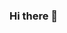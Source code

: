 ### Hi there 👋

<!--
**Dagmawi-M/Dagmawi-M** is a ✨ _special_ ✨ repository because its `README.md` (this file) appears on your GitHub profile.


My life gist :

- :rocket: I’m currently working on myself , honing my skills and becoming a better version.
- 👯 I’m looking to take on new challenging projects/ideas. 
- 🌱 I’m currently learning to 
- ⚡ Fun fact: ...

- 🤔 I’m looking for help with ...
- 💬 Ask me about ...
- 📫 How to reach me: ...
- 😄 Pronouns: ...

-->
